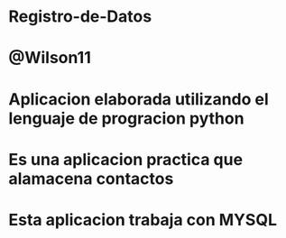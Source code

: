 # Registro-de-Datos
# @Wilson11
# Aplicacion elaborada utilizando el lenguaje de progracion python
# Es una aplicacion practica que alamacena contactos
# Esta aplicacion trabaja con MYSQL

